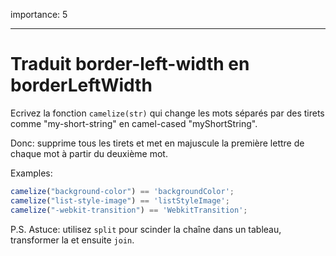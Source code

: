 importance: 5

---

# Traduit border-left-width en borderLeftWidth

Ecrivez la fonction `camelize(str)` qui change les mots séparés par des tirets comme "my-short-string" en camel-cased "myShortString".

Donc: supprime tous les tirets  et met en majuscule la première lettre de chaque mot à partir du deuxième mot.

Examples:

```js
camelize("background-color") == 'backgroundColor';
camelize("list-style-image") == 'listStyleImage';
camelize("-webkit-transition") == 'WebkitTransition';
```

P.S. Astuce: utilisez `split` pour scinder la chaîne dans un tableau, transformer la et ensuite `join`.
